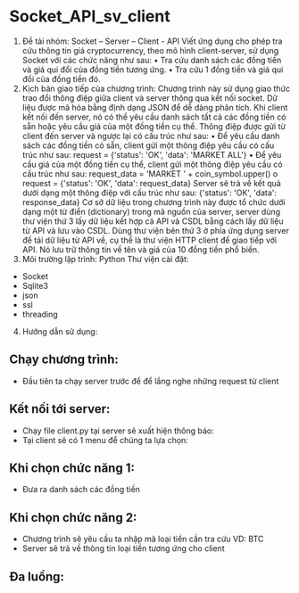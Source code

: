 # Socket_API_sv_client
1.	Đề tài nhóm: Socket – Server – Client - API
Viết ứng dụng cho phép tra cứu thông tin giá cryptocurrency, theo mô hình client-server, sử dụng Socket với các chức năng như sau: 
•	Tra cứu danh sách các đồng tiền và giá qui đổi của đồng tiền tương ứng.
•	Tra cứu 1 đồng tiền và giá qui đổi của đồng tiền đó.
2.	Kịch bản giao tiếp của chương trình:
Chương trình này sử dụng giao thức trao đổi thông điệp giữa client và server thông qua kết nối socket. Dữ liệu được mã hóa bằng định dạng JSON để dễ dàng phân tích.
Khi client kết nối đến server, nó có thể yêu cầu danh sách tất cả các đồng tiền có sẵn hoặc yêu cầu giá của một đồng tiền cụ thể.
Thông điệp được gửi từ client đến server và ngược lại có cấu trúc như sau:
•	Để yêu cầu danh sách các đồng tiền có sẵn, client gửi một thông điệp yêu cầu có cấu trúc như sau: request = {'status': 'OK', 'data': 'MARKET ALL'}
•	Để yêu cầu giá của một đồng tiền cụ thể, client gửi một thông điệp yêu cầu có cấu trúc như sau: request_data = 'MARKET ' + coin_symbol.upper()
o	        			request = {'status': 'OK', 'data': request_data}
Server sẽ trả về kết quả dưới dạng một thông điệp với cấu trúc như sau: {'status': 'OK', 'data': response_data}
Cơ sở dữ liệu trong chương trình này được tổ chức dưới dạng một từ điển (dictionary) trong mã nguồn của server, server dùng thư viện thứ 3 lấy dữ liệu kết hợp cả API và CSDL bằng cách lấy dữ liệu từ API và lưu vào CSDL. Dùng thư viện bên thứ 3 ở phía ứng dụng server để tải dữ liệu từ API về, cụ thể là thư viện HTTP client để giao tiếp với API. Nó lưu trữ thông tin về tên và giá của 10 đồng tiền phổ biến.
3.	Môi trường lập trình: Python
Thư viện cài đặt:
-	Socket
-	Sqlite3
-	json
-	ssl
-	threading
4.	Hướng dẫn sử dụng:
## Chạy chương trình:
-	Đầu tiên ta chạy server trước để để lắng nghe những request từ client
## Kết nối tới server:
-	Chạy file client.py tại server sẽ xuất hiện thông báo:  
-	Tại client sẽ có 1 menu để chúng ta lựa chọn:
## Khi chọn chức năng 1:
- Đưa ra danh sách các đồng tiền
## Khi chọn chức năng 2:
-	Chương trình sẽ yêu cầu ta nhập mã loại tiền cần tra cứu VD: BTC
- Server sẽ trả về thông tin loại tiền tương ứng cho client
## Đa luồng:

 
 


